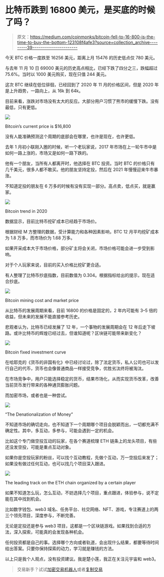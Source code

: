 # 比特币跌到 16800 美元，是买底的时候了吗？

> 原文：<https://medium.com/coinmonks/bitcoin-fell-to-16-800-is-the-time-to-buy-the-bottom-123108f4afe3?source=collection_archive---------39----------------------->

今天 BTC 价格一度跌至 16256 美元，距离上月 15476 的历史低点仅 780 美元。

与去年 11 月 10 日 69000 美元的历史高点相比，已经下跌了四分之三，跌幅超过 75.6%。当时以 1000 美元购买，现在只值 244 美元。

这次 BTC 继续在低位徘徊，已经回到了 2020 年 11 月的价格区间，但是 2020 年是上升趋势，一路向上，从 16k 到 64k。

目前来看，涨跌对市场没有太大的反应。大部分用户习惯了熊市的缓慢下跌。没有最低，只有更低。

![](img/b275583be1cec022e5f6be34ae1d9243.png)

Bitcoin’s current price is $16,800

没有人能准确预测这个周期的底部会在哪里，也许是现在，也许更低。

去年 1 月初小联刚入圈的时候，听一个老玩家说，2017 年市场在上一轮牛市中是如何一路上涨的，市场又是如何一路下跌的。

他有一个朋友，当所有人都离开时，他选择在 BTC 投资。当时 BTC 的价格只有几千美元，很多人都不敢买。他的朋友坚持定投，然后在 2021 年慢慢迎来牛市暴涨。

不知道定投的朋友在 6 万多的时候有没有实现一部分。高点卖，低点买，就是赢家。

![](img/c7f9ca62879db58f2a7212f110e3708e.png)

Bitcoin trend in 2020

数据显示，目前比特币挖矿成本已经趋于市场价。

根据财经 M 方整理的数据，受计算能力和各种因素影响，BTC 12 月平均挖矿成本为 1.8 万多，而市场价为 1.68 万多。

如果开采成本大于市场价格，部分矿主将会关闭，市场价格可能会进一步受到影响。

对于个人玩家来说，目前的买入价格比挖矿更合适。

有人整理了比特币抄底指数，目前数值为 0.304。根据指标给出的提示，现在适合抄底。

![](img/aeb074f1c26e36839738443bff083e29.png)

Bitcoin mining cost and market price

从比特币的发展周期来看，目前 16800 的价格是固定的，2 年内可能有 3–5 倍的收益，但未来的发展不能直接参考历史。

悲观者认为，比特币已经发展了 12 年，一个事物的发展周期会在 12 年后走下坡路。或许比特币的辉煌已经过去，但谁知道呢？区块链可能带来新变化？

![](img/b09efe32c1936ddd87a9acf949ec962c.png)

Bitcoin fixed investment curve

在哈耶克的《货币的非国有化》中已经讨论过，除了法定货币，私人公司也可以发行自己的代币，货币也会像普通商品一样接受竞争，优胜劣汰终将被淘汰。

在市场竞争中，用户只能选择稳定的货币，结果市场化，从而实现货币改革，改善当前货币发行带来的各种通货膨胀问题。

而加密市场，或者也是一种尝试。

![](img/e824a7858f448613b6c09bfe2d04cb8d.png)

“The Denationalization of Money”

不知道市场的确切走向，也不知道下一个周期哪个项目会脱颖而出，一切都充满不确定性。其中，多互动，多参与，可能会遇到一定的机会。

比如这个专门做空投互动的玩家，在各个赛道梳理 ETH 链条上的龙头项目，有些还没发空投，可能是重点互动对象。

如果你是空投玩家的粉丝，可以找个互动教程，先做个互动，万一空投后来发了；如果没有做过任何互动，也可以找几个项目深入跟进。

![](img/ade760e184f3286e617fd69ea17bd4e2.png)

The leading track on the ETH chain organized by a certain player

如果不知道怎么玩，怎么互动，不妨选择几个项目，重点跟进，体验参与，说不定能在其中找到机会。

比如数字钱包、web3 域名、任务平台、社交网络、NFT、游戏，专注赛道上的两三个领先项目，深度参与，不断完善。

无论是定投还是参与 web3 项目，这都是一个区块链游戏。如果找到合适的方法，深入探索，可能真的会发现各种机会。

任何投资都是自己的事。选择哪个方向或者轨道，会出现什么结果，都要等待时间给出答案。只要你保持探索的动力，学习就是赚钱的方法。

以上只是我个人观点，没有投资建议。我是楚小莲，我正在关注元宇宙和 web3。

> 交易新手？试试[加密交易机器人](/coinmonks/crypto-trading-bot-c2ffce8acb2a)或者[复制交易](/coinmonks/top-10-crypto-copy-trading-platforms-for-beginners-d0c37c7d698c)